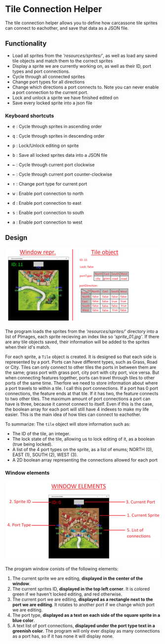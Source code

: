 # Tile Connection Helper
The tile connection helper allows you to define how carcassone tile sprites can connect to eachother, and save that data as a JSON file. 

## Functionality
* Load all sprites from the *'resources/sprites/'*, as well as load any saved tile objects and match them to the correct sprites
* Display a sprite we are currently working on, as well as their ID, port types and port connections.
* Cycle through all connected sprites
* Change port types for all directions
* Change which directions a port connects to. Note you can never enable a port connection to the current port.
* Lock and unlock a sprite we have finished edited on
* Save every locked sprite into a json file

### Keyboard shortcuts
* <kbd>e</kbd> : Cycle through sprites in ascending order
* <kbd>q</kbd> : Cycle through sprites in descending order
* <kbd>p</kbd> : Lock/Unlock editing on sprite
* <kbd>b</kbd> : Save all locked sprites data into a JSON file


* <kbd>&larr;</kbd> : Cycle through current port clockwise
* <kbd>&larr;</kbd> : Cycle through current port counter-clockwise
* <kbd>&uarr;</kbd> : Change port type for current port
* <kbd>w</kbd> : Enable port connection to north
* <kbd>d</kbd> : Enable port connection to east
* <kbd>s</kbd> : Enable port connection to south
* <kbd>a</kbd> : Enable port connection to west

## Design
![Tile object](https://github.com/SolidSoups/Processing-Carcassone/blob/main/tileConnectionHelper/TileObjectRepresentation.png "TileConnectionHelperImage")

The program loads the sprites from the *'resources/sprites/'* directory into a list of PImages, each sprite recieving an index like so *'sprite_01.jpg'*. If there are any tile objects saved, their information will be added to the sprites when their id's match. 

For each sprite, a `Tile` object is created. It is designed so that each side is represented by a port. Ports can have different types, such as Grass, Road or City. Tiles can only connect to other tiles the ports in between them are the same; grass port with grass port, city port with city port, vice versa. But when connecting features together, ports can travel through tiles to other ports of the same time. Therfore we need to store information about where a port travels to within a tile. I call this port connections. If a port has 0 port connections, the feature ends at that tile. If it has two, the feature connects to two other tiles. The maximum amount of port connections a port can have is three, because it cannot connect to itself. Even if this is the case, the boolean array for each port will still have 4 indexes to make my life easier. This is the main idea of how tiles can connect to eachother.

To summarize:
The `tile` object will store information such as:
* The ID of the tile, an integer.
* The lock state of the tile, allowing us to lock editing of it, as a boolean (true being locked).
* A list of the 4 port types on the sprite, as a list of enums; NORTH (0), EAST (1), SOUTH (2), WEST (3).
* A 2D boolean array representing the connections allowed for each port

### Window elements
![Window Elements](https://github.com/SolidSoups/Processing-Carcassone/blob/main/tileConnectionHelper/WindowElements.png)

The program window conists of the following elements:
1. The current sprite we are editing, **displayed in the center of the window**.
2. The current sprites ID, **displayed in the top left corner**. It is colored green if we haven't locked editing, and red otherwise.
3. The current port we are editing, **displayed as a rectangle next to the port we are editing**. It rotates to another port if we change which port we are editing.
4. The port type, **displayed as a text on each side of the square sprite in a blue color**.
5. A text list of port connections, **displayed under the port type text in a greenish color**. The program will only ever display as many connections as a port has, so if it has none it will display none. 